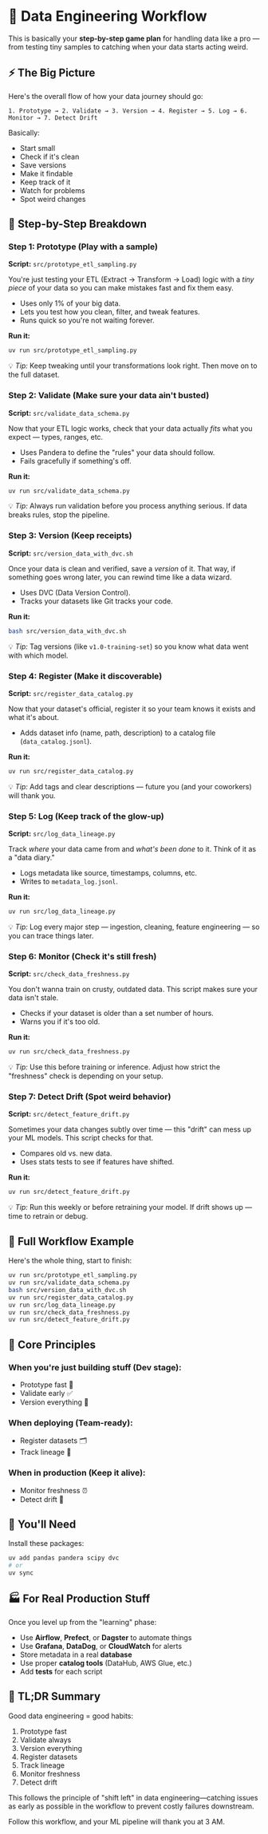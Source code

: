 # 🧠 Data Engineering Workflow

This is basically your **step-by-step game plan** for handling data like a pro — from testing tiny samples to catching when your data starts acting weird.

## ⚡️ The Big Picture

Here's the overall flow of how your data journey should go:

```
1. Prototype → 2. Validate → 3. Version → 4. Register → 5. Log → 6. Monitor → 7. Detect Drift
```

Basically:

* Start small
* Check if it's clean
* Save versions
* Make it findable
* Keep track of it
* Watch for problems
* Spot weird changes

## 🧩 Step-by-Step Breakdown

### **Step 1: Prototype (Play with a sample)**

**Script:** `src/prototype_etl_sampling.py`

You're just testing your ETL (Extract → Transform → Load) logic with a *tiny piece* of your data so you can make mistakes fast and fix them easy.

* Uses only 1% of your big data.
* Lets you test how you clean, filter, and tweak features.
* Runs quick so you're not waiting forever.

**Run it:**

```bash
uv run src/prototype_etl_sampling.py
```

💡 *Tip:* Keep tweaking until your transformations look right. Then move on to the full dataset.

### **Step 2: Validate (Make sure your data ain't busted)**

**Script:** `src/validate_data_schema.py`

Now that your ETL logic works, check that your data actually *fits* what you expect — types, ranges, etc.

* Uses Pandera to define the "rules" your data should follow.
* Fails gracefully if something's off.

**Run it:**

```bash
uv run src/validate_data_schema.py
```

💡 *Tip:* Always run validation before you process anything serious. If data breaks rules, stop the pipeline.

### **Step 3: Version (Keep receipts)**

**Script:** `src/version_data_with_dvc.sh`

Once your data is clean and verified, save a *version* of it. That way, if something goes wrong later, you can rewind time like a data wizard.

* Uses DVC (Data Version Control).
* Tracks your datasets like Git tracks your code.

**Run it:**

```bash
bash src/version_data_with_dvc.sh
```

💡 *Tip:* Tag versions (like `v1.0-training-set`) so you know what data went with which model.

### **Step 4: Register (Make it discoverable)**

**Script:** `src/register_data_catalog.py`

Now that your dataset's official, register it so your team knows it exists and what it's about.

* Adds dataset info (name, path, description) to a catalog file (`data_catalog.jsonl`).

**Run it:**

```bash
uv run src/register_data_catalog.py
```

💡 *Tip:* Add tags and clear descriptions — future you (and your coworkers) will thank you.

### **Step 5: Log (Keep track of the glow-up)**

**Script:** `src/log_data_lineage.py`

Track *where* your data came from and *what's been done* to it. Think of it as a "data diary."

* Logs metadata like source, timestamps, columns, etc.
* Writes to `metadata_log.jsonl`.

**Run it:**

```bash
uv run src/log_data_lineage.py
```

💡 *Tip:* Log every major step — ingestion, cleaning, feature engineering — so you can trace things later.

### **Step 6: Monitor (Check it's still fresh)**

**Script:** `src/check_data_freshness.py`

You don't wanna train on crusty, outdated data. This script makes sure your data isn't stale.

* Checks if your dataset is older than a set number of hours.
* Warns you if it's too old.

**Run it:**

```bash
uv run src/check_data_freshness.py
```

💡 *Tip:* Use this before training or inference. Adjust how strict the "freshness" check is depending on your setup.

### **Step 7: Detect Drift (Spot weird behavior)**

**Script:** `src/detect_feature_drift.py`

Sometimes your data changes subtly over time — this "drift" can mess up your ML models. This script checks for that.

* Compares old vs. new data.
* Uses stats tests to see if features have shifted.

**Run it:**

```bash
uv run src/detect_feature_drift.py
```

💡 *Tip:* Run this weekly or before retraining your model. If drift shows up — time to retrain or debug.

## 🚀 Full Workflow Example

Here's the whole thing, start to finish:

```bash
uv run src/prototype_etl_sampling.py
uv run src/validate_data_schema.py
bash src/version_data_with_dvc.sh
uv run src/register_data_catalog.py
uv run src/log_data_lineage.py
uv run src/check_data_freshness.py
uv run src/detect_feature_drift.py
```

## 💎 Core Principles

### **When you're just building stuff (Dev stage):**

* Prototype fast 🔁
* Validate early ✅
* Version everything 🧾

### **When deploying (Team-ready):**

* Register datasets 🗂️
* Track lineage 🧭

### **When in production (Keep it alive):**

* Monitor freshness ⏰
* Detect drift 🧠

## 🧰 You'll Need

Install these packages:

```bash
uv add pandas pandera scipy dvc
# or
uv sync
```

## 🏭 For Real Production Stuff

Once you level up from the "learning" phase:

* Use **Airflow**, **Prefect**, or **Dagster** to automate things
* Use **Grafana**, **DataDog**, or **CloudWatch** for alerts
* Store metadata in a real **database**
* Use proper **catalog tools** (DataHub, AWS Glue, etc.)
* Add **tests** for each script

## 🧃 TL;DR Summary

Good data engineering = good habits:

1. Prototype fast
2. Validate always
3. Version everything
4. Register datasets
5. Track lineage
6. Monitor freshness
7. Detect drift

This follows the principle of "shift left" in data engineering—catching issues as early as possible in the workflow to prevent costly failures downstream.

Follow this workflow, and your ML pipeline will thank you at 3 AM.

<br>
